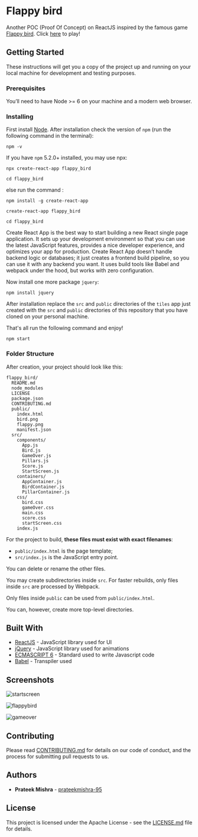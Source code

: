 # Flappy bird
Another POC (Proof Of Concept) on ReactJS inspired by the famous game [Flappy bird](https://en.wikipedia.org/wiki/Flappy_Bird). Click [here](https://flappy-bird-x.herokuapp.com/) to play!

## Getting Started

These instructions will get you a copy of the project up and running on your local machine for development and testing purposes.

### Prerequisites

You’ll need to have Node >= 6 on your machine and a modern web browser. 

### Installing

First install [Node](https://nodejs.org/en/download/).
After installation check the version of ```npm``` (run the following command in the terminal):
```
npm -v
```
If you have ```npm``` 5.2.0+ installed, you may use npx:
```
npx create-react-app flappy_bird

cd flappy_bird
```
else run the command : 
```
npm install -g create-react-app

create-react-app flappy_bird

cd flappy_bird
```
Create React App is the best way to start building a new React single page application. It sets up your development environment so that you can use the latest JavaScript features, provides a nice developer experience, and optimizes your app for production. Create React App doesn’t handle backend logic or databases; it just creates a frontend build pipeline, so you can use it with any backend you want. It uses build tools like Babel and webpack under the hood, but works with zero configuration.

Now install one more package ```jquery```:
```
npm install jquery
```
After installation replace the ```src``` and ```public``` directories of the ```tiles``` app just created with the ```src``` and ```public``` directories of this repository that you have cloned on your personal machine.

That's all run the following command and enjoy! 
```
npm start
```

### Folder Structure

After creation, your project should look like this:

```
flappy_bird/
  README.md
  node_modules
  LICENSE
  package.json
  CONTRIBUTING.md
  public/
    index.html
    bird.png
    flappy.png
    manifest.json
  src/
    components/
      App.js
      Bird.js
      GameOver.js
      Pillars.js
      Score.js
      StartScreen.js
    containers/
      AppContainer.js
      BirdContainer.js
      PillarContainer.js
    css/
      bird.css
      gameOver.css
      main.css    
      score.css
      startScreen.css
    index.js
```

For the project to build, **these files must exist with exact filenames**:

* `public/index.html` is the page template;
* `src/index.js` is the JavaScript entry point.

You can delete or rename the other files.

You may create subdirectories inside `src`. For faster rebuilds, only files inside `src` are processed by Webpack.

Only files inside `public` can be used from `public/index.html`.

You can, however, create more top-level directories.

## Built With

* [ReactJS](https://reactjs.org/) - JavaScript library used for UI
* [jQuery](https://jquery.com/) - JavaScript library used for animations
* [ECMASCRIPT 6](http://es6-features.org/#Constants) - Standard used to write Javascript code
* [Babel](https://babeljs.io/) - Transpiler used

## Screenshots
![startscreen](https://user-images.githubusercontent.com/9201182/39676364-38245bd0-5187-11e8-9f7e-6b1f7cde11e7.jpg)


![flappybird](https://user-images.githubusercontent.com/9201182/39676370-48086e06-5187-11e8-9ddb-f025d306423d.jpg)


![gameover](https://user-images.githubusercontent.com/9201182/39676372-54f65722-5187-11e8-9bd8-9cfa6f6a2ec9.jpg)

## Contributing

Please read [CONTRIBUTING.md](https://github.com/prateekmishra-95/flappy_bird/blob/master/CONTRIBUTING.md) for details on our code of conduct, and the process for submitting pull requests to us.

## Authors

* **Prateek Mishra** - [prateekmishra-95](https://github.com/prateekmishra-95)

## License

This project is licensed under the Apache License - see the [LICENSE.md](https://github.com/prateekmishra-95/flappy_bird/blob/master/LICENSE.md) file for details.
